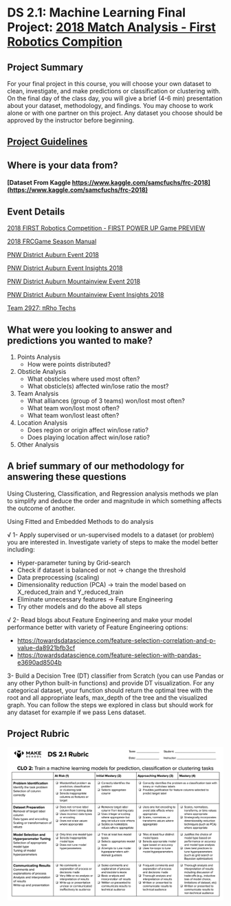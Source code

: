 # DS 2.1: Machine Learning Final Project: [2018 Match Analysis - First Robotics Compition]()

## Project Summary
For your final project in this course, you will choose your own dataset to clean, investigate, and make predictions or classification or clustering with. On the final day of the class day, you will give a brief (4-6 min) presentation about your dataset, methodology, and findings. You may choose to work alone or with one partner on this project. Any dataset you choose should be approved by the instructor before beginning.

## [Project Guidelines](https://docs.google.com/document/d/1Oc7kbLBC_JRURMLmNREqriWr2Xrywzyh7_P7BzHXtWk)

## Where is your data from?
#### [Dataset From Kaggle https://www.kaggle.com/samcfuchs/frc-2018](https://www.kaggle.com/samcfuchs/frc-2018)


## Event Details
[2018 FIRST Robotics Competition - FIRST POWER UP Game PREVIEW](https://www.youtube.com/watch?v=HZbdwYiCY74)

[2018 FRCGame Season Manual](https://firstfrc.blob.core.windows.net/frc2018/Manual/2018FRCGameSeasonManual.pdf)

[PNW District Auburn Event 2018](https://www.thebluealliance.com/event/2018waahs)

[PNW District Auburn Event Insights 2018](https://www.thebluealliance.com/event/2018waahs#event-insights)

[PNW District Auburn Mountainview Event 2018](https://www.thebluealliance.com/event/2018waamv)

[PNW District Auburn Mountainview Event Insights 2018](https://www.thebluealliance.com/event/2018waamv#event-insights)

[Team 2927: πRho Techs](https://www.thebluealliance.com/team/2927/2018)


## What were you looking to answer and predictions you wanted to make?
1. Points Analysis
    - How were points distributed?
2. Obsticle Analysis
    - What obsticles where used most often?
    - What obsticle(s) affected win/lose ratio the most?
3. Team Analysis
    - What alliances (group of 3 teams) won/lost most often?
    - What team won/lost most often?
    - What team won/lost least often?
4. Location Analysis
    - Does region or origin affect win/lose ratio?
    - Does playing location affect win/lose ratio?
5. Other Analysis


## A brief summary of our methodology for answering these questions
Using Clustering, Classification, and Regression analysis methods we plan to simplify and deduce the order and magnitude in which something affects the outcome of another.

Using Fitted and Embedded Methods to do analysis

√ 1- Apply supervised or un-supervised models to a dataset (or problem) you are interested in. Investigate variety of steps
to make the model better including:
  - Hyper-parameter tuning by Grid-search
  - Check if dataset is balanced or not -> change the threshold
  - Data preprocessing (scaling)
  - Dimensionality reduction (PCA) -> train the model based on X_reduced_train and Y_reduced_train
  - Eliminate unnecessary features -> Feature Engineering
  - Try other models and do the above all steps

√ 2- Read blogs about Feature Engineering and make your model performance better with variety of Feature Engineering options:
- https://towardsdatascience.com/feature-selection-correlation-and-p-value-da8921bfb3cf
- https://towardsdatascience.com/feature-selection-with-pandas-e3690ad8504b

3- Build a Decision Tree (DT) classifier from Scratch (you can use Pandas or any other Python built-in functions) and provide DT visualization. For any categorical dataset, your function should return the optimal tree with the root and all appropriate leafs, max_depth of the tree and the visualized graph. You can follow the steps we explored in class but should work for any dataset for example if we pass Lens dataset. 

## Project Rubric
![Rubric](rubric.png)